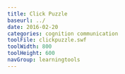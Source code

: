 ```yaml
---
title: Click Puzzle
baseurl: ../
date: 2016-02-20
categories: cognition communication
toolFile: clickpuzzle.swf
toolWidth: 800
toolHeight: 600
navGroup: learningtools
---
```

